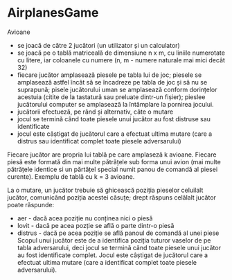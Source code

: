# AirplanesGame
Avioane

- se joacă de către 2 jucători (un utilizator și un calculator)
- se joacă pe o tablă matriceală de dimensiune n x m, cu liniile numerotate cu litere, iar
coloanele cu numere (n, m - numere naturale mai mici decât 32)
- fiecare jucător amplasează piesele pe tabla lui de joc; piesele se amplasează astfel încât să
se încadreze pe tabla de joc și să nu se suprapună; pisele jucătorului uman se amplasează
conform dorințelor acestuia (citite de la tastatură sau preluate dintr-un fișier); pieslee
jucătorului computer se amplasează la întâmplare la pornirea jocului.
- jucătorii efectueză, pe rând și alternativ, câte o mutare
- jocul se termină când toate piesele unui jucător au fost distruse sau identificate
- jocul este câștigat de jucătorul care a efectuat ultima mutare (care a distrus sau identificat
complet toate piesele adversarului) 

Fiecare jucător are propria lui tablă pe care amplaseză k avioane. Fiecare piesă este formată
din mai multe pătrățele sub forma unui avion (mai multe pătrățele identice si un părtățel
special numit panou de comandă al piesei curente).
Exemplu de tablă cu k = 3 avioane.

La o mutare, un jucător trebuie să ghicească poziția pieselor celuilalt jucător, comunicând
poziția acestei căsuțe; drept răspuns celălalt jucător poate răspunde:
- aer - dacă acea poziție nu conținea nici o piesă
- lovit - dacă pe acea pozție se află o parte dintr-o piesă
- distrus - dacă pe acea poziție se află panoul de comandă al unei piese
Scopul unui jucător este de a identifica poziția tuturor vaselor de pe tabla adversarului, deci
jocul se termină când toate piesele unui jucător au fost identificate complet. Jocul este câștigat
de jucătorul care a efectuat ultima mutare (care a identificat complet toate piesele
adversarului). 

